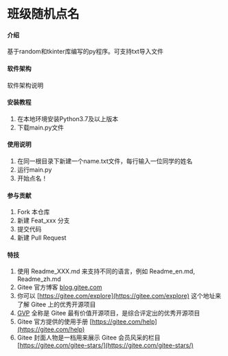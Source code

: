 # 班级随机点名

#### 介绍
基于random和tkinter库编写的py程序。可支持txt导入文件

#### 软件架构
软件架构说明


#### 安装教程

1.  在本地环境安装Python3.7及以上版本
2.  下载main.py文件

#### 使用说明

1.  在同一根目录下新建一个name.txt文件，每行输入一位同学的姓名
2.  运行main.py
3.  开始点名！

#### 参与贡献

1.  Fork 本仓库
2.  新建 Feat_xxx 分支
3.  提交代码
4.  新建 Pull Request


#### 特技

1.  使用 Readme\_XXX.md 来支持不同的语言，例如 Readme\_en.md, Readme\_zh.md
2.  Gitee 官方博客 [blog.gitee.com](https://blog.gitee.com)
3.  你可以 [https://gitee.com/explore](https://gitee.com/explore) 这个地址来了解 Gitee 上的优秀开源项目
4.  [GVP](https://gitee.com/gvp) 全称是 Gitee 最有价值开源项目，是综合评定出的优秀开源项目
5.  Gitee 官方提供的使用手册 [https://gitee.com/help](https://gitee.com/help)
6.  Gitee 封面人物是一档用来展示 Gitee 会员风采的栏目 [https://gitee.com/gitee-stars/](https://gitee.com/gitee-stars/)
